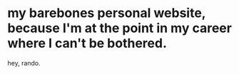 # my barebones personal website, because I'm at the point in my career where I can't be bothered.
hey, rando.
